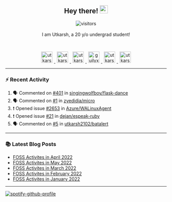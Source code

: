 <h2 align="center">
  <b>Hey there!</b> <img src="https://media.giphy.com/media/hvRJCLFzcasrR4ia7z/giphy.gif" width="25px">
</h2>

<p align="center">
  <img src="https://visitor-badge.glitch.me/badge?page_id=utkarsh2102" alt="visitors">
  <br/>
  <br/>
  I am Utkarsh, a 20 y/o undergrad student!
</p>

<br/>
<p align="center">
<a href="https://nm.debian.org/person/utkarsh/">
  <img alt="utkarsh2102 | Debian" width="35px" src="https://www.flaticon.com/svg/static/icons/svg/226/226772.svg" hspace="5"/>
</a>
<a href="https://twitter.com/utkarsh2102">
  <img alt="utkarsh2102 | Twitter" width="35px" src="https://image.flaticon.com/icons/svg/2111/2111703.svg" hspace="5"/>
</a>
<a href="mailto:utkarsh@debian.org">
  <img alt="utkarsh2102 | Mail" width="35px" src="https://www.flaticon.com/svg/static/icons/svg/893/893315.svg" hspace="5"/>
</a>
<a href="https://open.spotify.com/user/wr6c7rh4fwc5fvibnwrwwzlrn">
  <img alt="guilyx's Spotify" width="35px" src="https://image.flaticon.com/icons/svg/2111/2111627.svg" hspace="5"/>
</a>
<a href="https://www.linkedin.com/in/utkarsh2102"><img alt="utkarsh2102 | LinkedIn" width="35px" src="https://image.flaticon.com/icons/svg/2111/2111465.svg" hspace="5"/>
</a>
<a href="https://www.instagram.com/utkarsh2102">
  <img alt="utkarsh2102 | Instagram" width="35px" src="https://image.flaticon.com/icons/svg/2111/2111421.svg" hspace="5"/>
</a>
</p>

---

### :zap: Recent Activity

<!--START_SECTION:activity-->
1. 🗣 Commented on [#401](https://github.com/singingwolfboy/flask-dance/issues/401) in [singingwolfboy/flask-dance](https://github.com/singingwolfboy/flask-dance)
2. 🗣 Commented on [#1](https://github.com/zyedidia/micro/issues/1) in [zyedidia/micro](https://github.com/zyedidia/micro)
3. ❗️ Opened issue [#2653](https://github.com/Azure/WALinuxAgent/issues/2653) in [Azure/WALinuxAgent](https://github.com/Azure/WALinuxAgent)
4. ❗️ Opened issue [#21](https://github.com/dejan/espeak-ruby/issues/21) in [dejan/espeak-ruby](https://github.com/dejan/espeak-ruby)
5. 🗣 Commented on [#5](https://github.com/utkarsh2102/batalert/issues/5) in [utkarsh2102/batalert](https://github.com/utkarsh2102/batalert)
<!--END_SECTION:activity-->

---

### :books: Latest Blog Posts

<!-- BLOG-POST-LIST:START -->
- [FOSS Activites in April 2022](https://utkarsh2102.com/posts/foss-in-april-22/)
- [FOSS Activites in May 2022](https://utkarsh2102.com/posts/foss-in-may-22/)
- [FOSS Activites in March 2022](https://utkarsh2102.com/posts/foss-in-march-22/)
- [FOSS Activites in February 2022](https://utkarsh2102.com/posts/foss-in-feb-22/)
- [FOSS Activites in January 2022](https://utkarsh2102.com/posts/foss-in-jan-22/)
<!-- BLOG-POST-LIST:END -->

---

[![spotify-github-profile](https://spotify-github-profile.vercel.app/api/view?uid=wr6c7rh4fwc5fvibnwrwwzlrn&cover_image=true)](https://spotify-github-profile.vercel.app/api/view?uid=wr6c7rh4fwc5fvibnwrwwzlrn&redirect=true)
